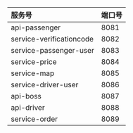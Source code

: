 | 服务号                    | 端口号 |
|:-------------------------|:------|
| api-passenger            | 8081  |
| service-verificationcode | 8082  |
| service-passenger-user   | 8083  |
| service-price            | 8084  |
| service-map              | 8085  |
| service-driver-user      | 8086  |
| api-boss                 | 8087  |
| api-driver               | 8088  |
| service-order            | 8089  |

